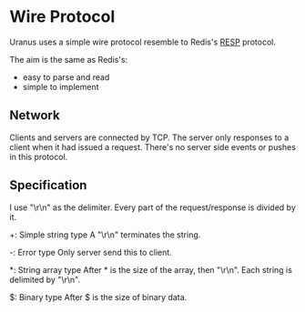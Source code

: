 # Wire Protocol

Uranus uses a simple wire protocol resemble to Redis's [RESP](https://redis.io/docs/reference/protocol-spec/) protocol.

The aim is the same as Redis's:
- easy to parse and read
- simple to implement

## Network

Clients and servers are connected by TCP. The server only responses to a client when it had issued a request. There's no server side events or pushes in this protocol.

## Specification

I use "\r\n" as the delimiter. Every part of the request/response is divided by it.

\+: Simple string type
    A "\r\n" terminates the string.

\-: Error type
    Only server send this to client.

\*: String array type
    After \* is the size of the array, then "\r\n".
    Each string is delimited by "\r\n".

$: Binary type
    After $ is the size of binary data.


